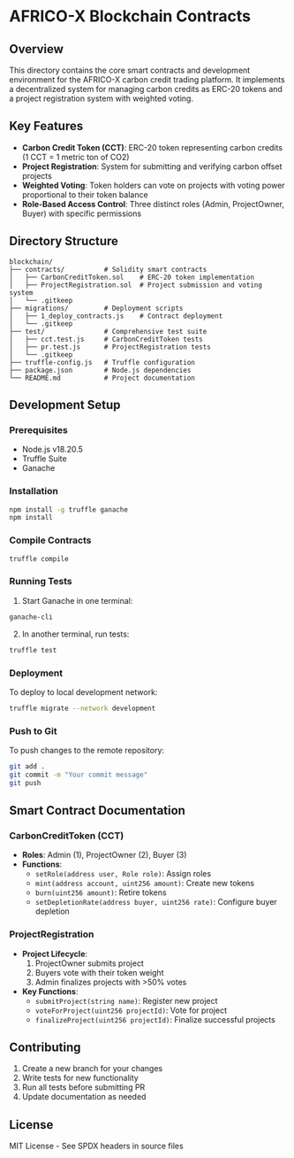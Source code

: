# AFRICO-X Blockchain Contracts

## Overview
This directory contains the core smart contracts and development environment for the AFRICO-X carbon credit trading platform. It implements a decentralized system for managing carbon credits as ERC-20 tokens and a project registration system with weighted voting.

## Key Features
- **Carbon Credit Token (CCT)**: ERC-20 token representing carbon credits (1 CCT = 1 metric ton of CO2)
- **Project Registration**: System for submitting and verifying carbon offset projects
- **Weighted Voting**: Token holders can vote on projects with voting power proportional to their token balance
- **Role-Based Access Control**: Three distinct roles (Admin, ProjectOwner, Buyer) with specific permissions

## Directory Structure
```
blockchain/
├── contracts/          # Solidity smart contracts
│   ├── CarbonCreditToken.sol    # ERC-20 token implementation
│   ├── ProjectRegistration.sol  # Project submission and voting system
│   └── .gitkeep
├── migrations/         # Deployment scripts
│   ├── 1_deploy_contracts.js    # Contract deployment
│   └── .gitkeep
├── test/               # Comprehensive test suite
│   ├── cct.test.js     # CarbonCreditToken tests
│   ├── pr.test.js      # ProjectRegistration tests
│   └── .gitkeep
├── truffle-config.js   # Truffle configuration
├── package.json        # Node.js dependencies
└── README.md           # Project documentation
```

## Development Setup

### Prerequisites
- Node.js v18.20.5
- Truffle Suite
- Ganache

### Installation
```bash
npm install -g truffle ganache
npm install
```

### Compile Contracts
```bash
truffle compile
```

### Running Tests
1. Start Ganache in one terminal:
```bash
ganache-cli
```

2. In another terminal, run tests:
```bash
truffle test
```

### Deployment
To deploy to local development network:
```bash
truffle migrate --network development
```

### Push to Git
To push changes to the remote repository:
```bash
git add .
git commit -m "Your commit message"
git push
```

## Smart Contract Documentation

### CarbonCreditToken (CCT)
- **Roles**: Admin (1), ProjectOwner (2), Buyer (3)
- **Functions**:
  - `setRole(address user, Role role)`: Assign roles
  - `mint(address account, uint256 amount)`: Create new tokens
  - `burn(uint256 amount)`: Retire tokens
  - `setDepletionRate(address buyer, uint256 rate)`: Configure buyer depletion

### ProjectRegistration
- **Project Lifecycle**:
  1. ProjectOwner submits project
  2. Buyers vote with their token weight
  3. Admin finalizes projects with >50% votes
- **Key Functions**:
  - `submitProject(string name)`: Register new project
  - `voteForProject(uint256 projectId)`: Vote for project
  - `finalizeProject(uint256 projectId)`: Finalize successful projects

## Contributing
1. Create a new branch for your changes
2. Write tests for new functionality
3. Run all tests before submitting PR
4. Update documentation as needed

## License
MIT License - See SPDX headers in source files
